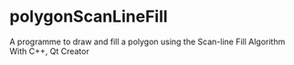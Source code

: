 # polygonScanLineFill
A programme to draw and fill a polygon using the Scan-line Fill Algorithm
With C++, Qt Creator

